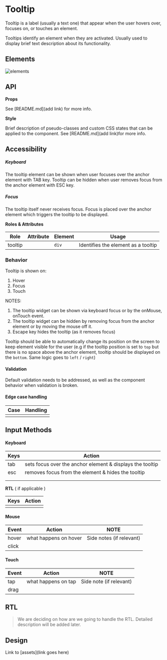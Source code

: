 

# Tooltip

Tooltip is a label (usually a text one) that appear when the user hovers over, focuses on, or touches an element.

Tooltips identify an element when they are activated. Usually used to display brief text description about its functionality. 

## Elements

![elements](/Users/maximc/code/stylable-components/docs/tooltip/assets/elements.png)

## API

**Props**

See [README.md](add link) for more info.

**Style**

Brief description of pseudo-classes and custom CSS states that can be applied to the component. See [README.md](add link)for more info.



## Accessibility

##### Keyboard

The tooltip element can be shown when user focuses over the anchor element with TAB key. 
Tooltip can be hidden when user removes focus from the anchor element with ESC key.

##### Focus

The tooltip itself never receives focus. Focus is placed over the anchor element which triggers the tooltip to be displayed. 



**Roles & Attributes**

| Role    | Attribute | Element | Usage                               |
| ------- | --------- | ------- | ----------------------------------- |
| tooltip |           | `div`   | Identifies the element as a tooltip |

### Behavior

Tooltip is shown on:

1. Hover
2. Focus
3. Touch



NOTES:

1. The tooltip widget can be shown via keyboard focus or by the onMouse, onTouch event.
2. The tooltip widget can be hidden by removing focus from the anchor element or by moving the mouse off it.
3. Escape key hides the tooltip (as it removes focus)



Tooltip should be able to automatically change its position on the screen to keep element visible for the user (e.g if the tooltip position is set to `top` but there is no space above the anchor element, tooltip should be displayed on the `bottom`. Same logic goes to `left` / `right`)



#### Validation

Default validation needs to be addressed, as well as the component behavior when validation is broken.

#### Edge case handling

| Case | Handling |
| ---- | -------- |
|      |          |

## Input Methods

#### Keyboard

| Keys | Action                                   |
| ---- | ---------------------------------------- |
| tab  | sets focus over the anchor element & displays the tooltip |
| esc  | removes focus from the element & hides the tooltip |
|      |                                          |
|      |                                          |

**RTL** ( if applicable )

| Keys | Action |
| ---- | ------ |
|      |        |

#### Mouse

| Event | Action                | NOTE                     |
| ----- | --------------------- | ------------------------ |
| hover | what happens on hover | Side notes (if relevant) |
| click |                       |                          |

#### **Touch**

| Event | Action              | NOTE                    |
| ----- | ------------------- | ----------------------- |
| tap   | what happens on tap | Side note (if relevant) |
| drag  |                     |                         |

## RTL

> We are deciding on how are we going to handle the RTL. Detailed description will be added later.

## Design

Link to [assets](link goes here)
